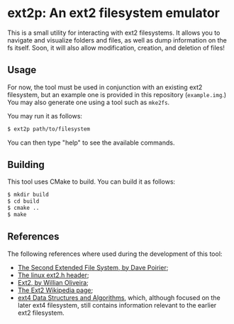 # ext2p: An ext2 filesystem emulator

This is a small utility for interacting with ext2 filesystems. It allows you to
navigate and visualize folders and files, as well as dump information on the fs
itself. Soon, it will also allow modification, creation, and deletion of files!

## Usage
For now, the tool must be used in conjunction with an existing ext2 filesystem,
but an example one is provided in this repository (`example.img`.) You may also
generate one using a tool such as `mke2fs`.

You may run it as follows:
```sh
$ ext2p path/to/filesystem
```

You can then type "help" to see the available commands.

## Building
This tool uses CMake to build. You can build it as follows:
```sh
$ mkdir build
$ cd build
$ cmake ..
$ make
```

## References
The following references where used during the development of this tool:

- [The Second Extended File System, by Dave Poirier](https://www.nongnu.org/ext2-doc/);
- [The linux ext2.h header](https://github.com/torvalds/linux/blob/master/fs/ext2/ext2.h);
- [Ext2, by Willian Oliveira](https://willianoliveira.blog/ext2/);
- [The Ext2 Wikipedia page](https://en.wikipedia.org/wiki/Ext2);
- [ext4 Data Structures and Algorithms](https://www.kernel.org/doc/html/latest/filesystems/ext4/),
  which, although focused on the later ext4 filesystem, still contains information
  relevant to the earlier ext2 filesystem.
